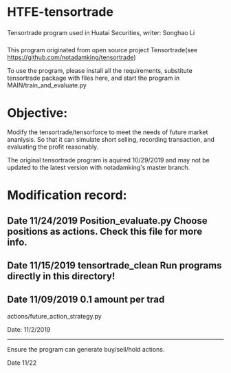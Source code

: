 # HTFE-tensortrade
###
Tensortrade program used in Huatai Securities, writer: Songhao Li
###
This program originated from open source project Tensortrade(see https://github.com/notadamking/tensortrade)

To use the program, please install all the requirements, substitute tensortrade package with files here, and start the program in MAIN/train_and_evaluate.py

# Objective: 
Modify the tensortrade/tensorforce to meet the needs of future market ananlysis. So that it can simulate short selling, recording transaction, and evaluating the profit reasonably.

The original tensortrade program is aquired 10/29/2019 and may not be updated to the latest version with notadamking's master branch.


# Modification record:

Date 11/24/2019
Position_evaluate.py
Choose positions as actions. Check this file for more info.
-------
Date 11/15/2019
tensortrade_clean
Run programs directly in this directory!
------
Date 11/09/2019
0.1 amount per trad
------
actions/future_action_strategy.py

Date: 11/2/2019

------
Ensure the program can generate buy/sell/hold actions.

Date 11/22 



